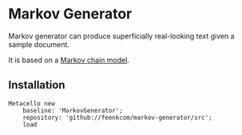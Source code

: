# Markov Generator

Markov generator can produce superficially real-looking text given a sample document. 

It is based on a [Markov chain model](https://en.wikipedia.org/wiki/Markov_chain#Markov_text_generators).


## Installation 

```Smalltalk
Metacello new
    baseline: 'MarkovGenerator';
    repository: 'github://feenkcom/markov-generator/src';
    load
```
